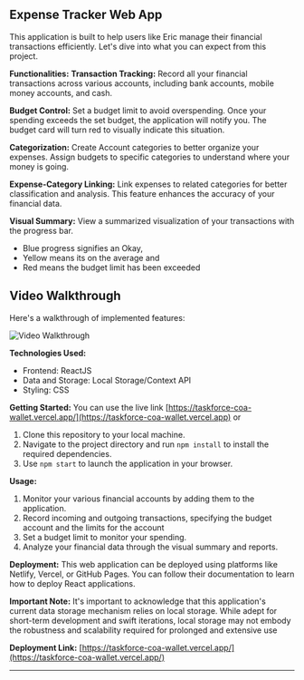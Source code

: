 ## Expense Tracker Web App

This application is built to help users like Eric manage their financial transactions efficiently. Let's dive into what you can expect from this project.

**Functionalities:**
 **Transaction Tracking:** Record all your financial transactions across various accounts, including bank accounts, mobile money accounts, and cash. 

 **Budget Control:** Set a budget limit to avoid overspending. Once your spending exceeds the set budget, the application will notify you. The budget card will turn red to visually indicate this situation.

 **Categorization:** Create Account categories to better organize your expenses. Assign budgets to specific categories to understand where your money is going.

 **Expense-Category Linking:** Link expenses to related categories for better classification and analysis. This feature enhances the accuracy of your financial data.

 **Visual Summary:** View a summarized visualization of your transactions with the progress bar. 
- Blue progress signifies an Okay, 
- Yellow means its on the average and 
- Red means the budget limit has been exceeded

## Video Walkthrough

Here's a walkthrough of implemented features:

<img src='https://github.com/jefftrojan/web10_prework/blob/49c3d918a4462430d6cc8a2a5f50d56e63593ea3/assets/mygif.gif' title='Video Walkthrough' width='' alt='Video Walkthrough' />


**Technologies Used:**
- Frontend: ReactJS
- Data and Storage: Local Storage/Context API
- Styling: CSS


**Getting Started:** 
 You can use the live link [https://taskforce-coa-wallet.vercel.app/](https://taskforce-coa-wallet.vercel.app) or

1. Clone this repository to your local machine.
2. Navigate to the project directory and run `npm install` to install the required dependencies. 
3. Use `npm start` to launch the application in your browser.

**Usage:**
1. Monitor your various financial accounts by adding them to the application.
2. Record incoming and outgoing transactions, specifying the budget account and the limits for the account
3. Set a budget limit to monitor your spending.
4. Analyze your financial data through the visual summary and reports.

**Deployment:**
This web application can be deployed using platforms like Netlify, Vercel, or GitHub Pages. You can follow their documentation to learn how to deploy React applications.

**Important Note:**
It's important to acknowledge that this application's current data storage mechanism relies on local storage. While adept for short-term development and swift iterations, local storage may not embody the robustness and scalability required for prolonged and extensive use


**Deployment Link:**
[https://taskforce-coa-wallet.vercel.app/](https://taskforce-coa-wallet.vercel.app/)


---

